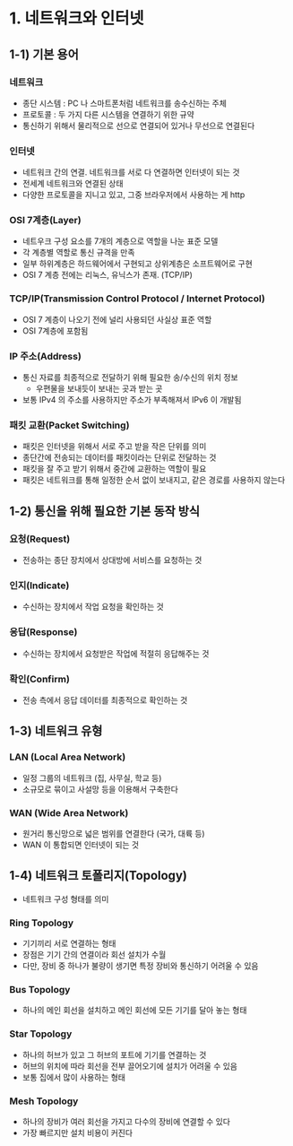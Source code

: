 # 1. 네트워크와 인터넷
## 1-1) 기본 용어
### 네트워크
- 종단 시스템 : PC 나 스마트폰처럼 네트워크를 송수신하는 주체
- 프로토콜 : 두 가지 다른 시스템을 연결하기 위한 규약
- 통신하기 위해서 물리적으로 선으로 연결되어 있거나 무선으로 연결된다

### 인터넷
- 네트워크 간의 연결. 네트워크를 서로 다 연결하면 인터넷이 되는 것
- 전세계 네트워크와 연결된 상태
- 다양한 프로토콜을 지니고 있고, 그중 브라우저에서 사용하는 게 http

### OSI 7계층(Layer)
- 네트우크 구성 요소를 7개의 계층으로 역할을 나눈 표준 모델
- 각 계층별 역할로 통신 규격을 만족
- 일부 하위계층은 하드웨어에서 구현되고 상위계층은 소프트웨어로 구현
- OSI 7 계층 전에는 리눅스, 유닉스가 존재. (TCP/IP)

### TCP/IP(Transmission Control Protocol / Internet Protocol)
- OSI 7 계층이 나오기 전에 널리 사용되던 사실상 표준 역할
- OSI 7계층에 포함됨

### IP 주소(Address)
- 통신 자료를 최종적으로 전달하기 위해 필요한 송/수신의 위치 정보
  - 우편물을 보내듯이 보내는 곳과 받는 곳
- 보통 IPv4 의 주소를 사용하지만 주소가 부족해져서 IPv6 이 개발됨

### 패킷 교환(Packet Switching)
- 패킷은 인터넷을 위해서 서로 주고 받을 작은 단위를 의미
- 종단간에  전송되는 데이터를 패킷이라는 단위로 전달하는 것
- 패킷을 잘 주고 받기 위해서 중간에 교환하는 역할이 필요
- 패킷은 네트워크를 통해 일정한 순서 없이 보내지고, 같은 경로를 사용하지 않는다

## 1-2) 통신을 위해 필요한 기본 동작 방식
### 요청(Request)
- 전송하는 종단 장치에서 상대방에 서비스를 요청하는 것
### 인지(Indicate)
- 수신하는 장치에서 작업 요청을 확인하는 것
### 응답(Response)
- 수신하는 장치에서 요청받은 작업에 적절히 응답해주는 것

### 확인(Confirm)
- 전송 측에서 응답 데이터를 최종적으로 확인하는 것

## 1-3) 네트워크 유형
### LAN (Local Area Network)
- 일정 그룹의 네트워크 (집, 사무실, 학교 등)
- 소규모로 묶이고 사설망 등을 이용해서 구축한다
### WAN (Wide Area Network)
- 원거리 통신망으로 넓은 범위를 연결한다 (국가, 대륙 등)
- WAN 이 통합되면 인터넷이 되는 것

## 1-4) 네트워크 토폴리지(Topology)
- 네트워크 구성 형태를 의미

### Ring Topology
- 기기끼리 서로 연결하는 형태
- 장점은 기기 간의 연결이라 회선 설치가 수월
- 다만, 장비 중 하나가 불량이 생기면 특정 장비와 통신하기 어려울 수 있음

### Bus Topology
- 하나의 메인 회선을 설치하고 메인 회선에 모든 기기를 달아 놓는 형태

### Star Topology
- 하나의 허브가 있고 그 허브의 포트에 기기를 연결하는 것
- 허브의 위치에 따라 회선을 전부 끌어오기에 설치가 어려울 수 있음
- 보통 집에서 많이 사용하는 형태

### Mesh Topology
- 하나의 장비가 여러 회선을 가지고 다수의 장비에 연결할 수 있다
- 가장 빠르지만 설치 비용이 커진다